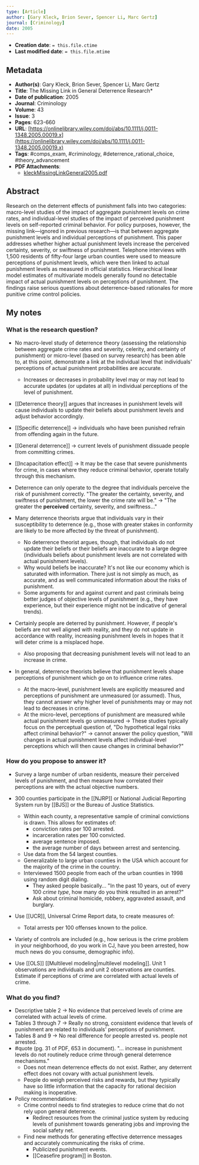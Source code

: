 ```yaml
---
type: [Article]
author: [Gary Kleck, Brion Sever, Spencer Li, Marc Gertz]
journal: [Criminology]
date: 2005
---
```


* **Creation date**: `= this.file.ctime`
* **Last modified date**: `= this.file.mtime`

## Metadata

* **Author(s)**: Gary Kleck, Brion Sever, Spencer Li, Marc Gertz
* **Title**: The Missing Link in General Deterrence Research*
* **Date of publication**: 2005
* **Journal**: Criminology
* **Volume**: 43
* **Issue**: 3
* **Pages**: 623-660
* **URL**: [https://onlinelibrary.wiley.com/doi/abs/10.1111/j.0011-1348.2005.00019.x](https://onlinelibrary.wiley.com/doi/abs/10.1111/j.0011-1348.2005.00019.x)
* **Tags**: #comps_exam, #criminology, #deterrence_rational_choice, #theory_advancement
* **PDF Attachments**:
  * [kleckMissingLinkGeneral2005.pdf](zotero://open-pdf/library/items/YLU9WCAA)

## Abstract

Research on the deterrent effects of punishment falls into two categories: macro-level studies of the impact of aggregate punishment levels on crime rates, and individual-level studies of the impact of perceived punishment levels on self-reported criminal behavior. For policy purposes, however, the missing link—ignored in previous research—is that between aggregate punishment levels and individual perceptions of punishment. This paper addresses whether higher actual punishment levels increase the perceived certainty, severity, or swiftness of punishment. Telephone interviews with 1,500 residents of fifty-four large urban counties were used to measure perceptions of punishment levels, which were then linked to actual punishment levels as measured in official statistics. Hierarchical linear model estimates of multivariate models generally found no detectable impact of actual punishment levels on perceptions of punishment. The findings raise serious questions about deterrence-based rationales for more punitive crime control policies.

## My notes

### What is the research question?

* No macro-level study of deterrence theory (assessing the relationship between aggregate crime rates and severity, celerity, and certainty of punishment) or micro-level (based on survey research) has been able to, at this point, demonstrate a link at the individual level that individuals' perceptions of actual punishment probabilities are accurate.
	* Increases or decreases in probability level may or may not lead to accurate updates (or updates at all) in individual perceptions of the level of punishment.
	  
* [[Deterrence theory]] argues that increases in punishment levels will cause individuals to update their beliefs about punishment levels and adjust behavior accordingly.
* [[Specific deterrence]] -> individuals who have been punished refrain from offending again in the future.
* [[General deterrence]] -> current levels of punishment dissuade people from committing crimes.
* [[Incapacitation effect]] -> It may be the case that severe punishments for crime, in cases where they reduce criminal behavior, operate totally through this mechanism.
  
* Deterrence can only operate to the degree that individuals perceive the risk of punishment correctly. "The greater the certainty, severity, and swiftness of punishment, the lower the crime rate will be." -> "The greater the **perceived** certainty, severity, and swiftness..."
  
* Many deterrence theorists argue that individuals vary in their susceptibility to deterrence (e.g., those with greater stakes in conformity are likely to be more affected by the threat of punishment).
	* No deterrence theorist argues, though, that individuals do not update their beliefs or their beliefs are inaccurate to a large degree (individuals beliefs about punishment levels are not correlated with actual punishment levels).
	* Why would beliefs be inaccurate? It's not like our economy which is saturated with information. There just is not simply as much, as accurate, and as well communicated information about the risks of punishment.
	* Some arguments for and against current and past criminals being better judges of objective levels of punishment (e.g., they have experience, but their experience might not be indicative of general trends).
	  
* Certainly people are deterred by punishment. However, if people's beliefs are not well aligned with reality, and they do not update in accordance with reality, increasing punishment levels in hopes that it will deter crime is a misplaced hope.
	* Also proposing that decreasing punishment levels will not lead to an increase in crime.
	  
* In general, deterrence theorists believe that punishment levels shape perceptions of punishment which go on to influence crime rates.
	* At the macro-level, punishment levels are explicitly measured and perceptions of punishment are unmeasured (or assumed). Thus, they cannot answer why higher level of punishments may or may not lead to decreases in crime.
	* At the micro-level, perceptions of punishment are measured while actual punishment levels go unmeasured -> These studies typically focus on the perceptual question of, "Do hypothetical legal risks affect criminal behavior?" -> cannot answer the policy question, "Will changes in actual punishment levels affect individual-level perceptions which will then cause changes in criminal behavior?"

### How do you propose to answer it?

* Survey a large number of urban residents, measure their perceived levels of punishment, and then measure how correlated their perceptions are with the actual objective numbers.
  
* 300 counties participate in the [[NJRP]] or National Judicial Reporting System run by [[BJS]] or the Bureau of Justice Statistics.
	* Within each county, a representative sample of criminal convictions is drawn. This allows for estimates of:
		* conviction rates per 100 arrested.
		* incarceration rates per 100 convicted.
		* average sentence imposed.
		* the average number of days between arrest and sentencing.
	* Use data from the 54 largest counties.
	* Generalizable to large urban counties in the USA which account for the majority of the crime in the country.
	* Interviewed 1500 people from each of the urban counties in 1998 using random digit dialing.
		* They asked people basically... "In the past 10 years, out of every 100 *crime type*, how many do you think resulted in an arrest?"
		* Ask about criminal homicide, robbery, aggravated assault, and burglary.
	  
* Use [[UCR]], Universal Crime Report data, to create measures of:
	* Total arrests per 100 offenses known to the police.
	  
* Variety of controls are included (e.g., how serious is the crime problem in your neighborhood, do you work in CJ, have you been arrested, how much news do you consume, demographic info).
  
* Use [[OLS]] [[Multilevel modeling|multilevel modeling]]. Unit 1 observations are individuals and unit 2 observations are counties. Estimate if perceptions of crime are correlated with actual levels of crime.

### What do you find?

* Descriptive table 2 -> No evidence that perceived levels of crime are correlated with actual levels of crime.
* Tables 3 through 7 -> Really no strong, consistent evidence that levels of punishment are related to individuals' perceptions of punishment.
* Tables 8 and 9 -> No real difference for people arrested vs. people not arrested.
* #quote (pg. 31 of PDF, 653 in document). "... increase in punishment levels do not routinely reduce crime through general deterrence mechanisms."
	* Does not mean deterrence effects do not exist. Rather, any deterrent effect does not covary with actual punishment levels.
	* People do weigh perceived risks and rewards, but they typically have so little information that the capacity for rational decision making is inoperative.
* Policy recommendations:
	* Crime control needs to find strategies to reduce crime that do not rely upon general deterrence.
		* Redirect resources from the criminal justice system by reducing levels of punishment towards generating jobs and improving the social safety net.
	* Find new methods for generating effective deterrence messages and accurately communicating the risks of crime.
		* Publicized punishment events.
		* [[Ceasefire program]] in Boston.